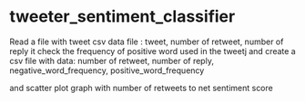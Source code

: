 # tweeter_sentiment_classifier

Read a file with tweet csv data file : tweet, number of retweet, number of reply
it check the frequency of positive word used in the tweetj and create a csv file with data:  number of retweet, number of reply, negative_word_frequency, positive_word_frequency

and scatter plot graph with number of retweets to net sentiment score

